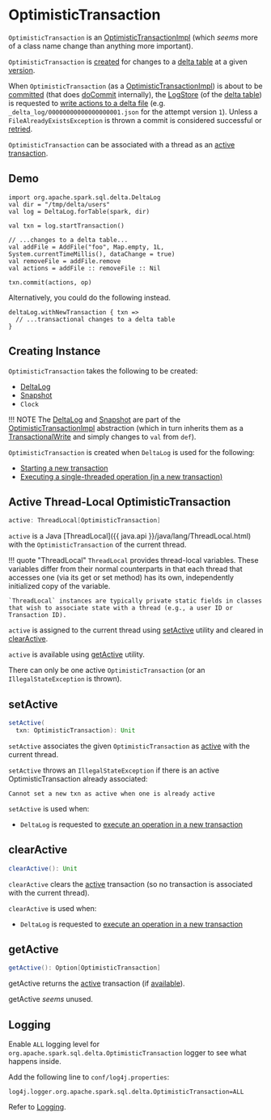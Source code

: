 # OptimisticTransaction

`OptimisticTransaction` is an [OptimisticTransactionImpl](OptimisticTransactionImpl.md) (which _seems_ more of a class name change than anything more important).

`OptimisticTransaction` is [created](#creating-instance) for changes to a [delta table](#deltaLog) at a given [version](#snapshot).

When `OptimisticTransaction` (as a [OptimisticTransactionImpl](OptimisticTransactionImpl.md)) is about to be [committed](OptimisticTransactionImpl.md#commit) (that does [doCommit](OptimisticTransactionImpl.md#doCommit) internally), the [LogStore](storage/LogStore.md) (of the [delta table](#deltaLog)) is requested to [write actions to a delta file](storage/LogStore.md#write) (e.g. `_delta_log/00000000000000000001.json` for the attempt version `1`). Unless a `FileAlreadyExistsException` is thrown a commit is considered successful or [retried](OptimisticTransactionImpl.md#checkAndRetry).

`OptimisticTransaction` can be associated with a thread as an [active transaction](#active).

## Demo

```text
import org.apache.spark.sql.delta.DeltaLog
val dir = "/tmp/delta/users"
val log = DeltaLog.forTable(spark, dir)

val txn = log.startTransaction()

// ...changes to a delta table...
val addFile = AddFile("foo", Map.empty, 1L, System.currentTimeMillis(), dataChange = true)
val removeFile = addFile.remove
val actions = addFile :: removeFile :: Nil

txn.commit(actions, op)
```

Alternatively, you could do the following instead.

```text
deltaLog.withNewTransaction { txn =>
  // ...transactional changes to a delta table
}
```

## Creating Instance

`OptimisticTransaction` takes the following to be created:

* <span id="deltaLog"> [DeltaLog](DeltaLog.md)
* <span id="snapshot"> [Snapshot](Snapshot.md)
* <span id="clock"> `Clock`

!!! NOTE
    The [DeltaLog](#deltaLog) and [Snapshot](#snapshot) are part of the [OptimisticTransactionImpl](OptimisticTransactionImpl.md) abstraction (which in turn inherits them as a [TransactionalWrite](TransactionalWrite.md) and simply changes to `val` from `def`).

`OptimisticTransaction` is created when `DeltaLog` is used for the following:

* [Starting a new transaction](DeltaLog.md#startTransaction)
* [Executing a single-threaded operation (in a new transaction)](DeltaLog.md#withNewTransaction)

## <span id="active"> Active Thread-Local OptimisticTransaction

```scala
active: ThreadLocal[OptimisticTransaction]
```

`active` is a Java [ThreadLocal]({{ java.api }}/java/lang/ThreadLocal.html) with the `OptimisticTransaction` of the current thread.

!!! quote "ThreadLocal"
    `ThreadLocal` provides thread-local variables. These variables differ from their normal counterparts in that each thread that accesses one (via its get or set method) has its own, independently initialized copy of the variable.

    `ThreadLocal` instances are typically private static fields in classes that wish to associate state with a thread (e.g., a user ID or Transaction ID).

`active` is assigned to the current thread using [setActive](#setActive) utility and cleared in [clearActive](#clearActive).

`active` is available using [getActive](#getActive) utility.

There can only be one active `OptimisticTransaction` (or an `IllegalStateException` is thrown).

## <span id="setActive"> setActive

```scala
setActive(
  txn: OptimisticTransaction): Unit
```

`setActive` associates the given `OptimisticTransaction` as [active](#active) with the current thread.

`setActive` throws an `IllegalStateException` if there is an active OptimisticTransaction already associated:

```text
Cannot set a new txn as active when one is already active
```

`setActive` is used when:

* `DeltaLog` is requested to [execute an operation in a new transaction](DeltaLog.md#withNewTransaction)

## <span id="clearActive"> clearActive

```scala
clearActive(): Unit
```

`clearActive` clears the [active](#active) transaction (so no transaction is associated with the current thread).

`clearActive` is used when:

* `DeltaLog` is requested to [execute an operation in a new transaction](DeltaLog.md#withNewTransaction)

## <span id="getActive"> getActive

```scala
getActive(): Option[OptimisticTransaction]
```

getActive returns the [active](#active) transaction (if [available](#setActive)).

getActive _seems_ unused.

## Logging

Enable `ALL` logging level for `org.apache.spark.sql.delta.OptimisticTransaction` logger to see what happens inside.

Add the following line to `conf/log4j.properties`:

```text
log4j.logger.org.apache.spark.sql.delta.OptimisticTransaction=ALL
```

Refer to [Logging](spark-logging.md).
